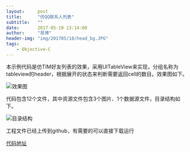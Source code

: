 ```yaml
---
layout:     post
title:      "仿QQ联系人列表"
subtitle:   ""
date:       2017-05-19 13:14:00
author:     "易博"
header-img: "img/201705/18/head_bg.JPG"
tags:
    - Objective-C
---
```


本示例代码是仿TIM好友列表的效果，采用UITableView来实现，分组名称为tableview的header，根据展开的状态来判断需要返回cell的数目。效果图如下。

![效果图](http://www.xttxqjfg.cn/img/201705/19/2.gif)

代码包含12个文件，其中资源文件包含3个图片、1个数据源文件，目录结构如下。

![目录结构](http://www.xttxqjfg.cn/img/201705/19/group1.png)

工程文件已经上传到github，有需要的可以直接下载运行

[代码地址](https://github.com/xttxqjfg/tableGroupDemo)
